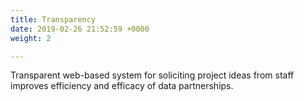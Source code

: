```yaml
---
title: Transparency
date: 2019-02-26 21:52:59 +0000
weight: 2

---
```

Transparent web-based system for soliciting project ideas from staff improves efficiency and efficacy of data partnerships.
